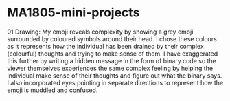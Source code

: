 # MA1805-mini-projects

01 Drawing: My emoji reveals complexity by showing a grey emoji surrounded by coloured symbols around their head. I chose these colours as it represents how the individual has been drained by their complex (colourful) thoughts and trying to make sense of them. I have exaggerated this further by writing a hidden message in the form of binary code so the viewer themselves experiences the same complex feeling by helping the individual make sense of their thoughts and figure out what the binary says. I also incorporated eyes pointing in separate directions to represent how the emoji is muddled and confused.
